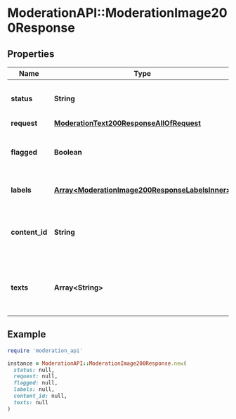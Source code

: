 # ModerationAPI::ModerationImage200Response

## Properties

| Name | Type | Description | Notes |
| ---- | ---- | ----------- | ----- |
| **status** | **String** | Success if the request was successful |  |
| **request** | [**ModerationText200ResponseAllOfRequest**](ModerationText200ResponseAllOfRequest.md) |  |  |
| **flagged** | **Boolean** | Whether the content was flagged by any models |  |
| **labels** | [**Array&lt;ModerationImage200ResponseLabelsInner&gt;**](ModerationImage200ResponseLabelsInner.md) | The scores of each label |  |
| **content_id** | **String** | The ID of the content. Only returned if the content was stored. | [optional] |
| **texts** | **Array&lt;String&gt;** | The texts found in the image, if the image text model is enabled | [optional] |

## Example

```ruby
require 'moderation_api'

instance = ModerationAPI::ModerationImage200Response.new(
  status: null,
  request: null,
  flagged: null,
  labels: null,
  content_id: null,
  texts: null
)
```

